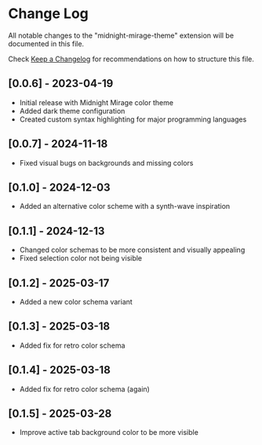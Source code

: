 # Change Log

All notable changes to the "midnight-mirage-theme" extension will be documented in this file.

Check [Keep a Changelog](http://keepachangelog.com/) for recommendations on how to structure this file.

## [0.0.6] - 2023-04-19

- Initial release with Midnight Mirage color theme
- Added dark theme configuration
- Created custom syntax highlighting for major programming languages

## [0.0.7] - 2024-11-18
- Fixed visual bugs on backgrounds and missing colors

## [0.1.0] - 2024-12-03
- Added an alternative color scheme with a synth-wave inspiration

## [0.1.1] - 2024-12-13
- Changed color schemas to be more consistent and visually appealing
- Fixed selection color not being visible

## [0.1.2] - 2025-03-17
- Added a new color schema variant

## [0.1.3] - 2025-03-18
- Added fix for retro color schema

## [0.1.4] - 2025-03-18
- Added fix for retro color schema (again)

## [0.1.5] - 2025-03-28
- Improve active tab background color to be more visible

